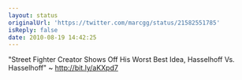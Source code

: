 ```yaml
---
layout: status
originalUrl: 'https://twitter.com/marcgg/status/21582551785'
isReply: false
date: 2010-08-19 14:42:25
---
```


"Street Fighter Creator Shows Off His Worst Best Idea, Hasselhoff Vs. Hasselhoff" ~ http://bit.ly/aKXpd7
